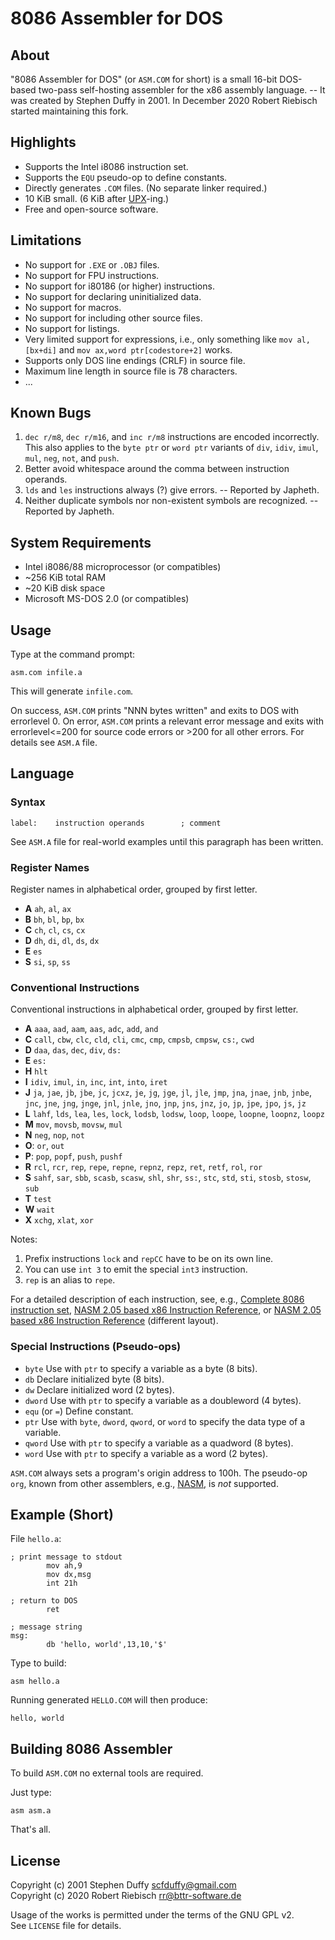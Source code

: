 # 8086 Assembler for DOS

## About

"8086 Assembler for DOS" (or `ASM.COM` for short) is a small 16-bit DOS-based
two-pass self-hosting assembler for the x86 assembly language. -- It was
created by Stephen Duffy in 2001. In December 2020 Robert Riebisch started maintaining this fork.

## Highlights

* Supports the Intel i8086 instruction set.
* Supports the `EQU` pseudo-op to define constants.
* Directly generates `.COM` files. (No separate linker required.)
* 10 KiB small. (6 KiB after [UPX](https://upx.github.io/)-ing.)
* Free and open-source software.

## Limitations

* No support for `.EXE` or `.OBJ` files.
* No support for FPU instructions.
* No support for i80186 (or higher) instructions.
* No support for declaring uninitialized data.
* No support for macros.
* No support for including other source files.
* No support for listings.
* Very limited support for expressions, i.e., only something like
  `mov al,[bx+di]` and `mov ax,word ptr[codestore+2]` works.
* Supports only DOS line endings (CRLF) in source file.
* Maximum line length in source file is 78 characters.
* ...

## Known Bugs

1. `dec r/m8`, `dec r/m16`, and `inc r/m8` instructions are encoded
   incorrectly. This also applies to the `byte ptr` or `word ptr` variants of
   `div`, `idiv`, `imul`, `mul`, `neg`, `not`, and `push`.
2. Better avoid whitespace around the comma between instruction operands.
3. `lds` and `les` instructions always (?) give errors. -- Reported by Japheth.
4. Neither duplicate symbols nor non-existent symbols are recognized. --
   Reported by Japheth.

## System Requirements

* Intel i8086/88 microprocessor (or compatibles)
* ~256 KiB total RAM
* ~20 KiB disk space
* Microsoft MS-DOS 2.0 (or compatibles)

## Usage

Type at the command prompt:

    asm.com infile.a

This will generate `infile.com`.

On success, `ASM.COM` prints "NNN bytes written" and exits to DOS with
errorlevel 0. On error, `ASM.COM` prints a relevant error message and exits
with errorlevel<=200 for source code errors or >200 for all other errors. For
details see `ASM.A` file.

## Language

### Syntax

    label:    instruction operands        ; comment

See `ASM.A` file for real-world examples until this paragraph has been
written.

### Register Names

Register names in alphabetical order, grouped by first letter.

* **A** `ah`, `al`, `ax`
* **B** `bh`, `bl`, `bp`, `bx`
* **C** `ch`, `cl`, `cs`, `cx`
* **D** `dh`, `di`, `dl`, `ds`, `dx`
* **E** `es`
* **S** `si`, `sp`, `ss`

### Conventional Instructions

Conventional instructions in alphabetical order, grouped by first letter.

* **A** `aaa`, `aad`, `aam`, `aas`, `adc`, `add`, `and`
* **C** `call`, `cbw`, `clc`, `cld`, `cli`, `cmc`, `cmp`, `cmpsb`, `cmpsw`,
  `cs:`, `cwd`
* **D** `daa`, `das`, `dec`, `div`, `ds:`
* **E** `es:`
* **H** `hlt`
* **I** `idiv`, `imul`, `in`, `inc`, `int`, `into`, `iret`
* **J** `ja`, `jae`, `jb`, `jbe`, `jc`, `jcxz`, `je`, `jg`, `jge`, `jl`, `jle`,
  `jmp`, `jna`, `jnae`, `jnb`, `jnbe`, `jnc`, `jne`, `jng`, `jnge`, `jnl`,
  `jnle`, `jno`, `jnp`, `jns`, `jnz`, `jo`, `jp`, `jpe`, `jpo`, `js`, `jz`
* **L** `lahf`, `lds`, `lea`, `les`, `lock`, `lodsb`, `lodsw`, `loop`, `loope`,
  `loopne`, `loopnz`, `loopz`
* **M** `mov`, `movsb`, `movsw`, `mul`
* **N** `neg`, `nop`, `not`
* **O**: `or`, `out`
* **P**: `pop`, `popf`, `push`, `pushf`
* **R** `rcl`, `rcr`, `rep`, `repe`, `repne`, `repnz`, `repz`, `ret`, `retf`,
  `rol`, `ror`
* **S** `sahf`, `sar`, `sbb`, `scasb`, `scasw`, `shl`, `shr`, `ss:`, `stc`,
  `std`, `sti`, `stosb`, `stosw`, `sub`
* **T** `test`
* **W** `wait`
* **X** `xchg`, `xlat`, `xor`

Notes:

1. Prefix instructions `lock` and `repCC` have to be on its own line.
2. You can use `int 3` to emit the special `int3` instruction.
3. `rep` is an alias to `repe`.

For a detailed description of each instruction, see, e.g.,
[Complete 8086 instruction set](http://amb.osdn.io/phpamb.php?fname=lib/8086set.amb),
[NASM 2.05 based x86 Instruction Reference](http://amb.osdn.io/phpamb.php?fname=lib/insref.amb), or [NASM 2.05 based x86 Instruction Reference](https://ulukai.org/ecm/insref.htm) (different layout).

### Special Instructions (Pseudo-ops)

* `byte` Use with `ptr` to specify a variable as a byte (8 bits).
* `db` Declare initialized byte (8 bits).
* `dw` Declare initialized word (2 bytes).
* `dword` Use with `ptr` to specify a variable as a doubleword (4 bytes).
* `equ` (or `=`) Define constant.
* `ptr` Use with `byte`, `dword`, `qword`, or `word` to specify the data type
  of a variable.
* `qword` Use with `ptr` to specify a variable as a quadword (8 bytes).
* `word` Use with `ptr` to specify a variable as a word (2 bytes).

`ASM.COM` always sets a program's origin address to 100h. The pseudo-op `org`,
known from other assemblers, e.g., [NASM](https://www.nasm.us/), is *not* supported.

## Example (Short)

File `hello.a`:

```
; print message to stdout
        mov ah,9
        mov dx,msg
        int 21h

; return to DOS
        ret

; message string
msg:
        db 'hello, world',13,10,'$'
```

Type to build:

    asm hello.a

Running generated `HELLO.COM` will then produce:

```
hello, world

```

## Building 8086 Assembler

To build `ASM.COM` no external tools are required.

Just type:

    asm asm.a

That's all.

## License

Copyright (c) 2001 Stephen Duffy <scfduffy@gmail.com>  
Copyright (c) 2020 Robert Riebisch <rr@bttr-software.de>

Usage of the works is permitted under the terms of the GNU GPL v2.  
See `LICENSE` file for details.
